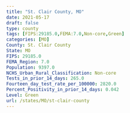 ```yaml
---
title: "St. Clair County, MO"
date: 2021-05-17
draft: false
type: county
tags: [FIPS:29185.0,FEMA:7.0,Non-core,Green]
categories: [MO]
County: St. Clair County
State: MO
FIPS: 29185.0
FEMA_Region: 7.0
Population: 9397.0
NCHS_Urban_Rural_Classification: Non-core
Tests_in_prior_14_days: 265.0
Fourteen_day_test_rate_per_100000: 2820.0
Percent_Positivity_in_prior_14_days: 0.042
Level: Green
url: /states/MO/st-clair-county
---
```



